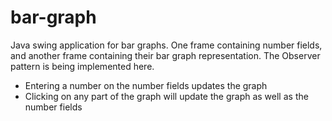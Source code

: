# bar-graph
Java swing application for bar graphs. One frame containing number fields, and another frame containing their bar graph representation. 
The Observer pattern is being implemented here.

- Entering a number on the number fields updates the graph
- Clicking on any part of the graph will update the graph as well as the number fields

